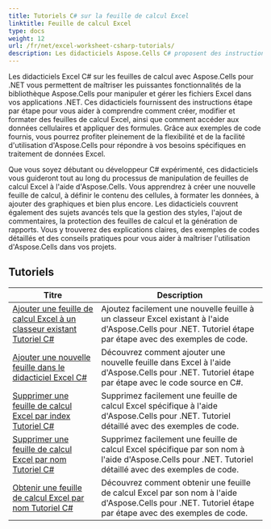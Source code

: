 ```yaml
---
title: Tutoriels C# sur la feuille de calcul Excel
linktitle: Feuille de calcul Excel
type: docs
weight: 12
url: /fr/net/excel-worksheet-csharp-tutorials/
description: Les didacticiels Aspose.Cells C# proposent des instructions étape par étape pour manipuler les feuilles de calcul Excel avec facilité et efficacité.
---
```

Les didacticiels Excel C# sur les feuilles de calcul avec Aspose.Cells pour .NET vous permettent de maîtriser les puissantes fonctionnalités de la bibliothèque Aspose.Cells pour manipuler et gérer les fichiers Excel dans vos applications .NET. Ces didacticiels fournissent des instructions étape par étape pour vous aider à comprendre comment créer, modifier et formater des feuilles de calcul Excel, ainsi que comment accéder aux données cellulaires et appliquer des formules. Grâce aux exemples de code fournis, vous pourrez profiter pleinement de la flexibilité et de la facilité d'utilisation d'Aspose.Cells pour répondre à vos besoins spécifiques en traitement de données Excel.

Que vous soyez débutant ou développeur C# expérimenté, ces didacticiels vous guideront tout au long du processus de manipulation de feuilles de calcul Excel à l'aide d'Aspose.Cells. Vous apprendrez à créer une nouvelle feuille de calcul, à définir le contenu des cellules, à formater les données, à ajouter des graphiques et bien plus encore. Les didacticiels couvrent également des sujets avancés tels que la gestion des styles, l'ajout de commentaires, la protection des feuilles de calcul et la génération de rapports. Vous y trouverez des explications claires, des exemples de codes détaillés et des conseils pratiques pour vous aider à maîtriser l'utilisation d'Aspose.Cells dans vos projets.

## Tutoriels
| Titre | Description |
| --- | --- | 
| [Ajouter une feuille de calcul Excel à un classeur existant Tutoriel C#](./add-excel-worksheet-to-existing-workbook-csharp-tutorial/) | Ajoutez facilement une nouvelle feuille à un classeur Excel existant à l'aide d'Aspose.Cells pour .NET. Tutoriel étape par étape avec des exemples de code. |  
| [Ajouter une nouvelle feuille dans le didacticiel Excel C#](./add-new-sheet-in-excel-csharp-tutorial/) | Découvrez comment ajouter une nouvelle feuille dans Excel à l'aide d'Aspose.Cells pour .NET. Tutoriel étape par étape avec le code source en C#. |  
| [Supprimer une feuille de calcul Excel par index Tutoriel C#](./delete-excel-worksheet-by-index-csharp-tutorial/) | Supprimez facilement une feuille de calcul Excel spécifique à l'aide d'Aspose.Cells pour .NET. Tutoriel détaillé avec des exemples de code. |  
| [Supprimer une feuille de calcul Excel par nom Tutoriel C#](./delete-excel-worksheet-by-name-csharp-tutorial/) | Supprimez facilement une feuille de calcul Excel spécifique par son nom à l'aide d'Aspose.Cells pour .NET. Tutoriel détaillé avec des exemples de code. |  
| [Obtenir une feuille de calcul Excel par nom Tutoriel C#](./get-excel-worksheet-by-name-csharp-tutorial/) | Découvrez comment obtenir une feuille de calcul Excel par son nom à l'aide d'Aspose.Cells pour .NET. Tutoriel étape par étape avec des exemples de code. |  